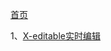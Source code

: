 [首页](https://github.com/zhangdhu/blog/blob/master/index.md)


1、[X-editable实时编辑](https://github.com/zhangdhu/blog/blob/master/javascript/x-editable.md)
